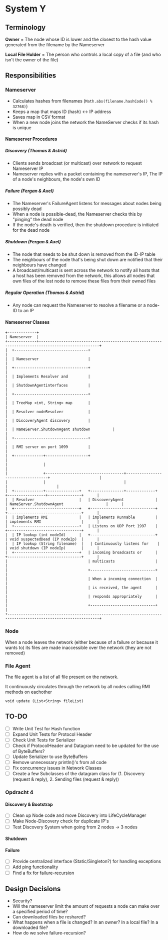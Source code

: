 #   System Y
##  Terminology
**Owner** = The node whose ID is lower and the closest to the hash value generated from the filename by the Nameserver

**Local File Holder** = The person who controls a local copy of a file (and who isn't the owner of the file)

##  Responsibilities
### Nameserver
-   Calculates hashes from filenames (`Math.abs(filename.hashCode() % 32768)`)
-   Keeps a map that maps ID (hash) <-> IP address
-   Saves map in CSV format
-   When a new node joins the network the NameServer checks if its hash is unique

####  Nameserver Procedures
##### Discovery (Thomas & Astrid)
-   Clients sends broadcast (or multicast) over network to request Nameserver IP
-   Nameserver replies with a packet containing the nameserver's IP, The IP of a node's neighbours, the node's own ID

##### Failure (Fergan & Axel)
-   The Nameserver's FailureAgent listens for messages about nodes being possibly dead
-   When a node is possible-dead, the Nameserver checks this by "pinging" the dead node
-   If the node's death is verified, then the shutdown procedure is initiated for the dead node

##### Shutdown (Fergan & Axel)
-   The node that needs to be shut down is removed from the ID-IP table
-   The neighbours of the node that's being shut down are notified that their neighbours have changed
-   A broadcast/multicast is sent across the network to notify all hosts that a host has been removed from the network, this allows all nodes that own files of the lost node to remove these files from their owned files

##### Regular Operation (Thomas & Astrid)
-   Any node can request the Nameserver to resolve a filename or a node-ID to an IP

####  Nameserver Classes
```
+-------------+
| Nameserver  |
+-------------+-------------------------------------------------------------------------------------------------+
|  +---------------------------------+                                                                          |
|  | Nameserver                      |                                                                          |
|  +---------------------------------+                                                                          |
|  | Implements Resolver and         |                                                                          |
|  | ShutdownAgentinterfaces         |                                                                          |
|  +---------------------------------+                                                                          |
|  | TreeMap <int, String> map       |                                                                          |
|  | Resolver nodeResolver           |                                                                          |
|  | DiscoveryAgent discovery        |                                                                          |
|  | NameServer.ShutdownAgent shutdown          |                                                                          |
|  +---------------------------------+                                                                          |
|  | RMI server on port 1099         |                                                                          |
|  +-------------+-------------------+                                                                          |
|                |                                                                                              |
|                +-----------------------------------+-----------------------------------+                      |
|                |                                   |                                   |                      |
|  +-------------+---------------+   +---------------+-------------+   +-----------------+---------------+      |
|  | Resolver                    |   | DiscoveryAgent              |   | NameServer.ShutdownAgent                   |      |
|  +-----------------------------+   +-----------------------------+   +---------------------------------+      |
|  | implements RMI              |   | implements Runnable         |   | implements RMI                  |      |
|  +-----------------------------+   | Listens on UDP Port 1997    |   +---------------------------------+      |
|  | IP lookup (int nodeId)      |   +-----------------------------+   | void suspectedDead (IP nodeIp)  |      |
|  | IP lookup (String filename)  |   | Continuously listens for    |   | void shutdown (IP nodeIp)       |      |
|  +-----------------------------+   | incoming broadcasts or      |   +---------------------------------+      |
|                                    | multicasts                  |                                            |
|                                    +-----------------------------+                                            |
|                                    | When a incoming connection  |                                            |
|                                    | is received, the agent      |                                            |
|                                    | responds appropriately      |                                            |
|                                    +-----------------------------+                                            |
+---------------------------------------------------------------------------------------------------------------+
```

### Node
When a node leaves the network (either because of a failure or because it wants to) its files are made inaccessible over the network (they are not removed)

### File Agent
The file agent is a list of all file present on the network.

It continuously circulates through the network by all nodes calling RMI methods on eachother

`void update (List<String> fileList)`

## TO-DO
- [ ] Write Unit Test for Hash function
- [ ] Expand Unit Tests for Protocol Header
- [ ] Check Unit Tests for Serializer
- [ ] Check if ProtocolHeader and Datagram need to be updated for the use of ByteBuffers?
- [ ] Update Serializer to use ByteBuffers
- [ ] Remove unnecessary println()'s from all code
- [ ] Fix concurrency issues in Network Classes
- [ ] Create a few Subclasses of the datagram class for (1. Discovery (request & reply), 2. Sending files (request & reply))

### Opdracht 4
#### Discovery & Bootstrap
- [ ] Clean up Node code and move Discovery into LifeCycleManager
- [ ] Make Node-Discovery check for duplicate IP's
- [ ] Test Discovery System when going from 2 nodes -> 3 nodes

#### Shutdown

#### Failure
- [ ] Provide centralized interface (Static/Singleton?) for handling exceptions
- [ ] Add ping functionality
- [ ] Find a fix for failure-recursion

## Design Decisions
- Security?
- Will the nameserver limit the amount of requests a node can make over a specified period of time?
- Can downloaded files be reshared?
- What happens when a file is changed? In an owner? In a local file? In a downloaded file?
- How do we solve failure-recursion?
